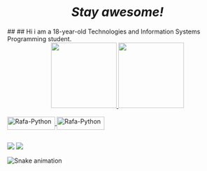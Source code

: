 <h1 align='center'><i>Stay awesome!</i></h1>
##
## Hi i am a 18-year-old Technologies and Information Systems Programming student.
<div align="center">
  <a href="https://github.com/brvieira8">
  <img height="150em" src="https://github-readme-stats.vercel.app/api?username=brvieira8&show_icons=true&theme=tokyonight&include_all_commits=true&count_private=true"/>
  <img height="150em" src="https://github-readme-stats.vercel.app/api/top-langs/?username=brvieira8&layout=compact&langs_count=7&theme=tokyonight"/>
</div>
<div style="display: inline_block"><br>
  <img align="center" alt="Rafa-Python" height="30" width="109" src="https://img.shields.io/badge/Python-14354C?style=for-the-badge&logo=python&logoColor=white">
  <img align="center" alt="Rafa-Python" height="30" width="109" src="https://img.shields.io/badge/MySQL-00000F?style=for-the-badge&logo=mysql&logoColor=white">
</div>

##
<div> 
  <a href="https://www.linkedin.com/in/bernardo-vieira-0ab6a7231/" target="_blank"><img src="https://img.shields.io/badge/-LinkedIn-%230077B5?style=for-the-badge&logo=linkedin&logoColor=white" target="_blank"></a> 
  <a href="https://discordapp.com/users/202563877358141450/" target="_blank"><img src="https://img.shields.io/badge/Discord-7289DA?style=for-the-badge&logo=discord&logoColor=white" target="_blank"></a> 

![Snake animation](https://github.com/brvieira8/brvieira8/blob/output/github-contribution-grid-snake.svg)
